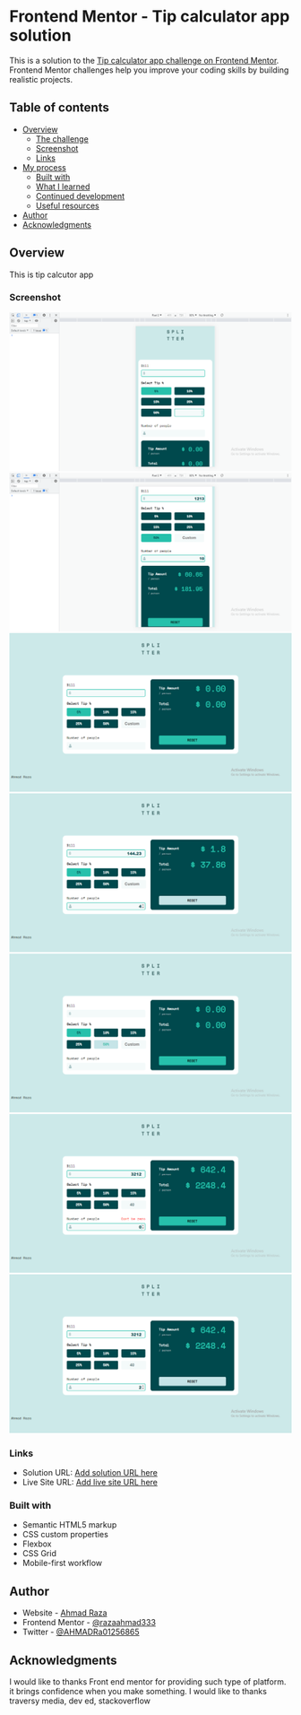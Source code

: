 # Frontend Mentor - Tip calculator app solution

This is a solution to the [Tip calculator app challenge on Frontend Mentor](https://www.frontendmentor.io/challenges/tip-calculator-app-ugJNGbJUX). Frontend Mentor challenges help you improve your coding skills by building realistic projects.

## Table of contents

- [Overview](#overview)
  - [The challenge](#the-challenge)
  - [Screenshot](#screenshot)
  - [Links](#links)
- [My process](#my-process)
  - [Built with](#built-with)
  - [What I learned](#what-i-learned)
  - [Continued development](#continued-development)
  - [Useful resources](#useful-resources)
- [Author](#author)
- [Acknowledgments](#acknowledgments)

## Overview

This is tip calcutor app

### Screenshot

![Screenshot](./screenshot/s1.png)
![Screenshot](./screenshot/s2.png)
![Screenshot](./screenshot/s3.png)
![Screenshot](./screenshot/s4.png)
![Screenshot](./screenshot/s5.png)
![Screenshot](./screenshot/s7.png)
![Screenshot](./screenshot/s6.png)

### Links

- Solution URL: [Add solution URL here](https://github.com/razaahmad333/tip-calculator)
- Live Site URL: [Add live site URL here](https://condescending-mcclintock-5fa5f8.netlify.app/)

### Built with

- Semantic HTML5 markup
- CSS custom properties
- Flexbox
- CSS Grid
- Mobile-first workflow

## Author

- Website - [Ahmad Raza](https://compassionate-mccarthy-aacaae.netlify.app/index.html)
- Frontend Mentor - [@razaahmad333](https://www.frontendmentor.io/profile/razaahmad333)
- Twitter - [@AHMADRa01256865](https://twitter.com/AHMADRa01256865)

## Acknowledgments

I would like to thanks Front end mentor for providing such type of platform.
it brings confidence when you make something.
I would like to thanks traversy media, dev ed, stackoverflow
